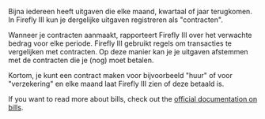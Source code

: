 Bijna iedereen heeft uitgaven die elke maand, kwartaal of jaar terugkomen. In Firefly III kun je dergelijke uitgaven registreren als "contracten".

Wanneer je contracten aanmaakt, rapporteert Firefly III over het verwachte bedrag voor elke periode. Firefly III gebruikt regels om transacties te vergelijken met contracten. Op deze manier kan je je uitgaven afstemmen met de contracten die je (nog) moet betalen.

Kortom, je kunt een contract maken voor bijvoorbeeld "huur" of voor "verzekering" en elke maand laat Firefly III zien of deze betaald is.

If you want to read more about bills, check out the [official documentation on bills](https://docs.firefly-iii.org/advanced-concepts/bills).